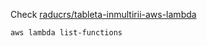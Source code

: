 
Check [raducrs/tableta-inmultirii-aws-lambda](https://github.com/raducrs/tableta-inmultirii-aws-lambda)

```aws lambda list-functions```
